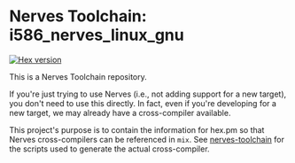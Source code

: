 # Nerves Toolchain: i586_nerves_linux_gnu

[![Hex version](https://img.shields.io/hexpm/v/nerves_toolchain_i586_nerves_linux_gnu.svg "Hex version")](https://hex.pm/packages/nerves_toolchain_nerves_toolchain_i586_nerves_linux_gnu)

This is a Nerves Toolchain repository.

If you're just trying to use Nerves (i.e., not adding support for a new
target), you don't need to use this directly. In fact, even if you're
developing for a new target, we may already have a cross-compiler available.

This project's purpose is to contain the information for hex.pm so that Nerves
cross-compilers can be referenced in `mix`. See
[nerves-toolchain](https://github.com/nerves-project/nerves-toolchain) for
the scripts used to generate the actual cross-compiler.

